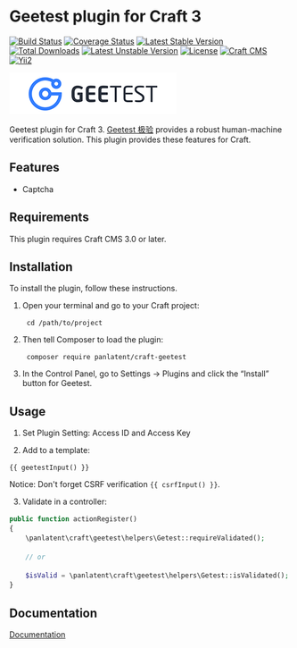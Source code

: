 Geetest plugin for Craft 3
==========================
[![Build Status](https://travis-ci.org/panlatent/craft-geetest.svg)](https://travis-ci.org/panlatent/craft-geetest)
[![Coverage Status](https://coveralls.io/repos/github/panlatent/craft-geetest/badge.svg?branch=master)](https://coveralls.io/github/panlatent/craft-geetest?branch=master)
[![Latest Stable Version](https://poser.pugx.org/panlatent/craft-geetest/v/stable.svg)](https://packagist.org/packages/panlatent/craft-geetest)
[![Total Downloads](https://poser.pugx.org/panlatent/craft-geetest/downloads.svg)](https://packagist.org/packages/panlatent/craft-geetest) 
[![Latest Unstable Version](https://poser.pugx.org/panlatent/craft-geetest/v/unstable.svg)](https://packagist.org/packages/panlatent/craft-geetest)
[![License](https://poser.pugx.org/panlatent/craft-geetest/license.svg)](https://packagist.org/packages/panlatent/craft-geetest)
[![Craft CMS](https://img.shields.io/badge/Powered_by-Craft_CMS-orange.svg?style=flat)](https://craftcms.com/)
[![Yii2](https://img.shields.io/badge/Powered_by-Yii_Framework-green.svg?style=flat)](https://www.yiiframework.com/)

![Screenshot](docs/_static/geetest.png)

Geetest plugin for Craft 3. [Geetest 极验](https://geetest.com/) provides a robust human-machine verification solution.
This plugin provides these features for Craft.

Features
---------

+ Captcha

Requirements
------------

This plugin requires Craft CMS 3.0 or later.

Installation
------------

To install the plugin, follow these instructions.

1. Open your terminal and go to your Craft project:

        cd /path/to/project

2. Then tell Composer to load the plugin:

        composer require panlatent/craft-geetest

3. In the Control Panel, go to Settings → Plugins and click the “Install” button for Geetest.

Usage
-----
1. Set Plugin Setting: Access ID and Access Key

2. Add to a template:
```twig
{{ geetestInput() }}
```

Notice: Don't forget CSRF verification `{{ csrfInput() }}`.

3. Validate in a controller:
```php
public function actionRegister()
{
    \panlatent\craft\geetest\helpers\Getest::requireValidated();
    
    // or
    
    $isValid = \panlatent\craft\geetest\helpers\Getest::isValidated();
}
```

Documentation
-------------
[Documentation](https://craft-geetest.panlatent.com/)